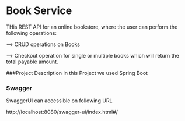 # Book Service

THis REST API for an online bookstore, where the user can perform the following operations:

--> CRUD operations on Books

--> Checkout operation for single or multiple books which will return the total payable amount.

###Project Description
In this Project we used Spring Boot


### Swagger

SwaggerUI can accessible on following URL

http://localhost:8080/swagger-ui/index.html#/